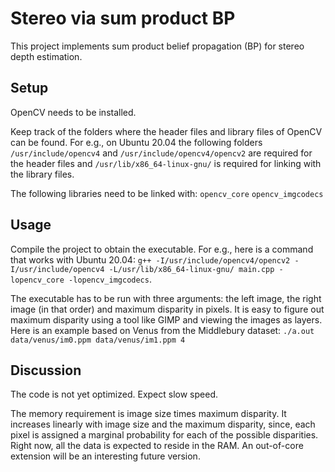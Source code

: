 # Stereo via sum product BP

This project implements sum product belief propagation (BP) for stereo depth estimation.

## Setup

OpenCV needs to be installed.


Keep track of the folders where the header files and library files of OpenCV can be found. For e.g., on Ubuntu 20.04 the following folders `/usr/include/opencv4` and `/usr/include/opencv4/opencv2` are required for the header files and `/usr/lib/x86_64-linux-gnu/` is required for linking with the library files.


The following libraries need to be linked with: `opencv_core` `opencv_imgcodecs`

## Usage

Compile the project to obtain the executable. For e.g., here is a command that works with Ubuntu 20.04: `g++ -I/usr/include/opencv4/opencv2 -I/usr/include/opencv4 -L/usr/lib/x86_64-linux-gnu/ main.cpp -lopencv_core -lopencv_imgcodecs`.


The executable has to be run with three arguments: the left image, the right image (in that order) and maximum disparity in pixels. It is easy to figure out maximum disparity using a tool like GIMP and viewing the images as layers. Here is an example based on Venus from the Middlebury dataset: `./a.out data/venus/im0.ppm data/venus/im1.ppm 4`

## Discussion

The code is not yet optimized. Expect slow speed.


The memory requirement is image size times maximum disparity. It increases linearly with image size and the maximum disparity, since, each pixel is assigned a marginal probability for each of the possible disparities. Right now, all the data is expected to reside in the RAM. An out-of-core extension will be an interesting future version.
